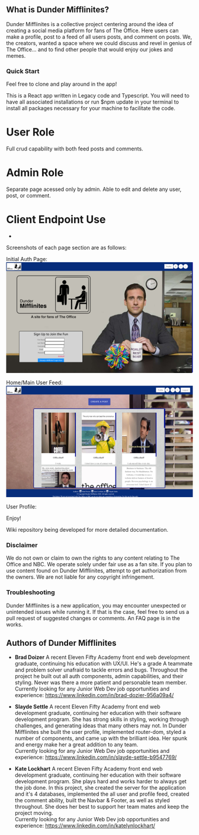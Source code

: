 ## What is Dunder Mifflinites?

Dunder Mifflinites is a collective project centering around the idea of creating a social media platform for fans of The Office. Here users can make a profile, post to a feed of all users posts, and comment on posts. We, the creators, wanted a space where we could discuss and revel in genius of The Office... and to find other people that would enjoy our jokes and memes.

### Quick Start

Feel free to clone and play around in the app!<br />

This is a React app written in Legacy code and Typescript. 
You will need to have all associated installations or run $npm update in your terminal to install all packages necessary for your machine to facilitate the code.

# User Role

Full crud capability with both feed posts and comments.

# Admin Role

Separate page acessed only by admin. Able to edit and delete any user, post, or comment.

# Client Endpoint Use

* 

Screenshots of each page section are as follows:

Initial Auth Page:
![](AuthScreenshot.png)

Home/Main User Feed:
![](FeedScreenshot.png)

User Profile:
![]()

Enjoy!

Wiki repository being developed for more detailed documentation.

### Disclaimer

We do not own or claim to own the rights to any content relating to The Office and NBC. We operate solely
under fair use as a fan site. If you plan to use content found on Dunder Mifflinites, attempt to get authorization from the owners. We are not liable for any copyright infringement.

### Troubleshooting

Dunder Mifflinites is a new application, you may encounter unexpected or unintended issues while running it. If that is the case, feel free to send us a pull request of suggested changes or comments. An FAQ page is in the works.

## Authors of Dunder Mifflinites

* **Brad Doizer** 
A recent Eleven Fifty Academy front end web development graduate, continuing his education with UX/UI. He's a grade A teammate and problem solver unafraid to tackle errors and bugs. Throughout the project he built out all auth components, admin capabilities, and their styling. Never was there a more patient and personable team member.<br/>
Currently looking for any Junior Web Dev job opportunities and experience: https://www.linkedin.com/in/brad-dozier-956a09a4/

* **Slayde Settle**
A recent Eleven Fifty Academy front end web development graduate, continuing her education with their software development program. She has strong skills in styling, working through challenges, and generating ideas that many others may not. In Dunder Mifflinites she built the user profile, implemented router-dom, styled a number of components, and came up with the brilliant idea. Her spunk and energy make her a great addition to any team.<br/>
Currently looking for any Junior Web Dev job opportunities and experience: https://www.linkedin.com/in/slayde-settle-b9547769/

* **Kate Lockhart**
A recent Eleven Fifty Academy front end web development graduate, continuing her education with their software development program. She plays hard and works harder to always get the job done. In this project, she created the server for the application and it's 4 databases, implemented the all user and profile feed, created the comment ability, built the Navbar & Footer, as well as styled throughout. She does her best to support her team mates and keep the project moving.<br/>
Currently looking for any Junior Web Dev job opportunities and experience: https://www.linkedin.com/in/katelynlockhart/